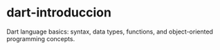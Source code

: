 # dart-introduccion
Dart language basics: syntax, data types, functions, and object-oriented programming concepts.

